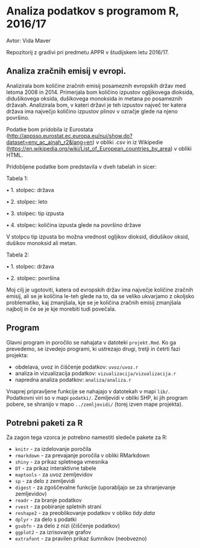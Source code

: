 # Analiza podatkov s programom R, 2016/17
Avtor: Vida Maver

Repozitorij z gradivi pri predmetu APPR v študijskem letu 2016/17.

## Analiza zračnih emisij v evropi.

Analizirala bom količine zračnih emisij posameznih evropskih držav med letoma 2008 in 2014. Primerjala bom količino izpustov ogljikovega dioksida, didušikovega oksida, dušikovega monoksida in metana po posameznih državah. Analizirala bom, v kateri državi je teh izpustov največ ter katera država ima največjo količino izpustov plinov v ozračje glede na njeno površino.

Podatke bom pridobila iz Eurostata (http://appsso.eurostat.ec.europa.eu/nui/show.do?dataset=env_ac_ainah_r2&lang=en) v obliki .csv in iz Wikipedie (https://en.wikipedia.org/wiki/List_of_European_countries_by_area) v obliki HTML.

Pridobljene podatke bom predstavila v dveh tabelah in sicer:

Tabela 1:

•	1. stolpec: država

•	2. stolpec: leto

•	3. stolpec: tip izpusta

•	4. stolpec: količina izpusta glede na površino države

V stolpcu tip izpusta bo možna vrednost ogljikov dioksid, didušikov oksid, dušikov monoksid ali metan.

Tabela 2:

•	1. stolpec: država

•	2. stolpec: površina

Moj cilj je ugotoviti, katera od evropskih držav ima največje količine zračnih emisij, ali se je količina le-teh glede na to, da se veliko ukvarjamo z okoljsko problematiko, kaj zmanjšala, kje se je količina zračnih emisij zmanjšala najbolj in če se je kje morebiti tudi povečala.

## Program

Glavni program in poročilo se nahajata v datoteki `projekt.Rmd`. Ko ga prevedemo,
se izvedejo programi, ki ustrezajo drugi, tretji in četrti fazi projekta:

* obdelava, uvoz in čiščenje podatkov: `uvoz/uvoz.r`
* analiza in vizualizacija podatkov: `vizualizacija/vizualizacija.r`
* napredna analiza podatkov: `analiza/analiza.r`

Vnaprej pripravljene funkcije se nahajajo v datotekah v mapi `lib/`. Podatkovni
viri so v mapi `podatki/`. Zemljevidi v obliki SHP, ki jih program pobere, se
shranijo v mapo `../zemljevidi/` (torej izven mape projekta).

## Potrebni paketi za R

Za zagon tega vzorca je potrebno namestiti sledeče pakete za R:

* `knitr` - za izdelovanje poročila
* `rmarkdown` - za prevajanje poročila v obliki RMarkdown
* `shiny` - za prikaz spletnega vmesnika
* `DT` - za prikaz interaktivne tabele
* `maptools` - za uvoz zemljevidov
* `sp` - za delo z zemljevidi
* `digest` - za zgoščevalne funkcije (uporabljajo se za shranjevanje zemljevidov)
* `readr` - za branje podatkov
* `rvest` - za pobiranje spletnih strani
* `reshape2` - za preoblikovanje podatkov v obliko *tidy data*
* `dplyr` - za delo s podatki
* `gsubfn` - za delo z nizi (čiščenje podatkov)
* `ggplot2` - za izrisovanje grafov
* `extrafont` - za pravilen prikaz šumnikov (neobvezno)
